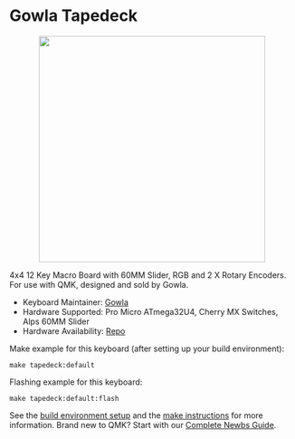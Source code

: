 # Gowla Tapedeck

<p align="center">
  <img src="https://github.com/SamGowland/Gowla-Macro-Board/blob/master/Images/purple.PNG" height="400">
</p>

4x4 12 Key Macro Board with 60MM Slider, RGB and 2 X Rotary Encoders. For use with QMK, designed and sold by Gowla.

* Keyboard Maintainer: [Gowla](https://github.com/SamGowland/)
* Hardware Supported: Pro Micro ATmega32U4, Cherry MX Switches, Alps 60MM Slider
* Hardware Availability: [Repo](https://github.com/SamGowland/Gowla-Macro-Boards)

Make example for this keyboard (after setting up your build environment):

    make tapedeck:default
    
Flashing example for this keyboard:

    make tapedeck:default:flash

See the [build environment setup](https://docs.qmk.fm/#/getting_started_build_tools) and the [make instructions](https://docs.qmk.fm/#/getting_started_make_guide) for more information. Brand new to QMK? Start with our [Complete Newbs Guide](https://docs.qmk.fm/#/newbs).

